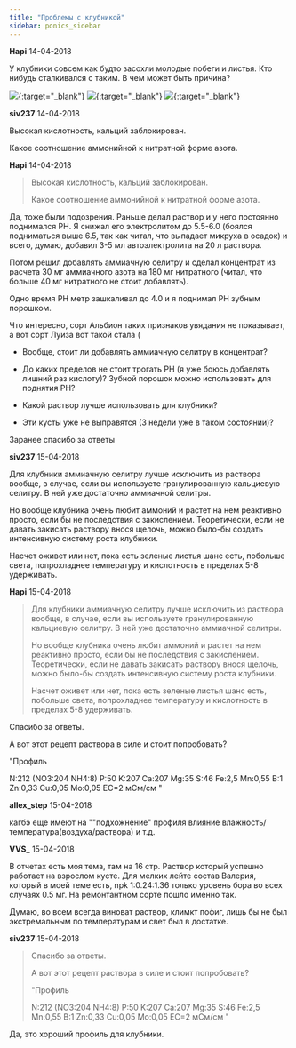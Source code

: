 ```yaml
---
title: "Проблемы с клубникой"
sidebar: ponics_sidebar
---
```


**Hapi** 14-04-2018

У клубники совсем как будто засохли молодые побеги и листья. Кто нибудь сталкивался с таким. В чем может быть причина?

[![](/imagehost2/thumbs/img20180411183937.jpg)](https://t.me/ponics_ru_files/19175){:target="_blank"} [![](/imagehost2/thumbs/img20180411183943.jpg)](https://t.me/ponics_ru_files/19176){:target="_blank"} [![](/imagehost2/thumbs/img20180411184013.jpg)](https://t.me/ponics_ru_files/19177){:target="_blank"}


**siv237** 14-04-2018

Высокая кислотность, кальций заблокирован.

Какое соотношение аммонийной к нитратной форме азота.


**Hapi** 14-04-2018

> Высокая кислотность, кальций заблокирован.
> 
> Какое соотношение аммонийной к нитратной форме азота.

Да, тоже были подозрения. Раньше делал раствор и у него постоянно поднимался PH. Я снижал его электролитом до 5.5-6.0 (боялся подниматься выше 6.5, так как читал, что выпадает микруха в осадок) и всего, думаю, добавил 3-5 мл автоэлектролита на 20 л раствора.

Потом решил добавлять аммиачную селитру и сделал концентрат из расчета 30 мг аммиачного азота на 180 мг нитратного (читал, что больше 40 мг нитратного не стоит добавлять).

Одно время PH метр зашкаливал до 4.0 и я поднимал PH зубным порошком.

Что интересно, сорт Альбион таких признаков увядания не показывает, а вот сорт Луиза вот такой стала (

- Вообще, стоит ли добавлять аммиачную селитру в концентрат?

- До каких пределов не стоит трогать PH (я уже боюсь добавлять лишний раз кислоту)? Зубной порошок можно использовать для поднятия РН?

- Какой раствор лучше использовать для клубники?

- Эти кусты уже не выправятся (3 недели уже в таком состоянии)?

Заранее спасибо за ответы


**siv237** 15-04-2018

Для клубники аммиачную селитру лучше исключить из раствора вообще, в случае, если вы используете гранулированную кальциевую селитру. В ней уже достаточно аммиачной селитры.

Но вообще клубника очень любит аммоний и растет на нем реактивно просто, если бы не последствия с закислением. Теоретически, если не давать закисать раствору внося щелочь, можно было-бы создать интенсивную систему роста клубники.

Насчет оживет или нет, пока есть зеленые листья шанс есть, побольше света, попрохладнее температуру и кислотность в пределах 5-8 удерживать.


**Hapi** 15-04-2018

> Для клубники аммиачную селитру лучше исключить из раствора вообще, в случае, если вы используете гранулированную кальциевую селитру. В ней уже достаточно аммиачной селитры.
> 
> Но вообще клубника очень любит аммоний и растет на нем реактивно просто, если бы не последствия с закислением. Теоретически, если не давать закисать раствору внося щелочь, можно было-бы создать интенсивную систему роста клубники.
> 
> Насчет оживет или нет, пока есть зеленые листья шанс есть, побольше света, попрохладнее температуру и кислотность в пределах 5-8 удерживать.

Спасибо за ответы.

А вот этот рецепт раствора в силе и стоит попробовать?

"Профиль

N:212 (NO3:204 NH4:8) P:50 K:207 Ca:207 Mg:35 S:46 Fe:2,5 Mn:0,55 B:1 Zn:0,33 Cu:0,05 Mo:0,05 EC=2 мСм/см "


**allex_step** 15-04-2018

кагбэ еще имеют на ""подхожнение" профиля влияние влажность/температура(воздуха/раствора) и т.д.


**VVS_** 15-04-2018

В отчетах есть моя тема, там на 16 стр. Раствор который успешно работает на взрослом кусте. Для мелких лейте состав Валерия, который в моей теме есть, npk 1:0.24:1.36 только уровень бора во всех случаях 0.5 мг. На ремонтантном сорте пошло именно так.

Думаю, во всем всегда виноват раствор, климкт пофиг, лишь бы не был экстремальным по температурам и свет был в достатке.


**siv237** 15-04-2018

> Спасибо за ответы.
> 
> А вот этот рецепт раствора в силе и стоит попробовать?
> 
> "Профиль
> 
> N:212 (NO3:204 NH4:8) P:50 K:207 Ca:207 Mg:35 S:46 Fe:2,5 Mn:0,55 B:1 Zn:0,33 Cu:0,05 Mo:0,05 EC=2 мСм/см "

Да, это хороший профиль для клубники.


